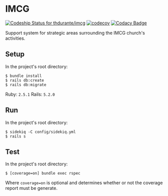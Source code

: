 # IMCG

[![Codeship Status for thdurante/imcg](https://app.codeship.com/projects/94439060-3549-0136-4003-2e313bb7fea9/status?branch=master)](https://app.codeship.com/projects/289285)
[![codecov](https://codecov.io/gh/thdurante/imcg/branch/master/graph/badge.svg?token=Rv9o8FaZgO)](https://codecov.io/gh/thdurante/imcg)
[![Codacy Badge](https://api.codacy.com/project/badge/Grade/bf1366f263e74e0ca754c2ffd1729c79)](https://www.codacy.com?utm_source=github.com&amp;utm_medium=referral&amp;utm_content=thdurante/imcg&amp;utm_campaign=Badge_Grade)

Support system for strategic areas surrounding the IMCG church's activities.

## Setup

In the project's root directory:
```
$ bundle install
$ rails db:create
$ rails db:migrate
```
Ruby: `2.5.1`
Rails: `5.2.0`

## Run

In the project's root directory:
```
$ sidekiq -C config/sidekiq.yml
$ rails s
```

## Test

In the project's root directory:
```
$ [coverage=on] bundle exec rspec
```
Where `coverage=on` is optional and determines whether or not the coverage report must be generate.

